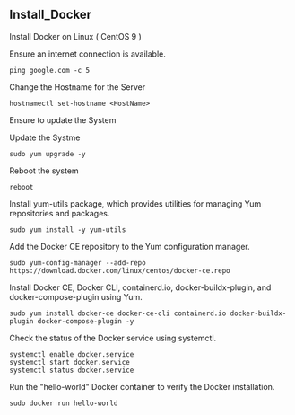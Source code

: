 ## Install_Docker
Install Docker on Linux ( CentOS 9 )

Ensure an internet connection is available.

```
ping google.com -c 5
```

Change the Hostname for the Server
```
hostnamectl set-hostname <HostName>
```

Ensure to update the System

Update the Systme
```
sudo yum upgrade -y
```

Reboot the system
```
reboot
```


Install yum-utils package, which provides utilities for managing Yum repositories and packages.
```
sudo yum install -y yum-utils
```

Add the Docker CE repository to the Yum configuration manager.
```
sudo yum-config-manager --add-repo https://download.docker.com/linux/centos/docker-ce.repo
```

Install Docker CE, Docker CLI, containerd.io, docker-buildx-plugin, and docker-compose-plugin using Yum.
```
sudo yum install docker-ce docker-ce-cli containerd.io docker-buildx-plugin docker-compose-plugin -y
```

Check the status of the Docker service using systemctl.
```
systemctl enable docker.service
systemctl start docker.service
systemctl status docker.service
```

Run the "hello-world" Docker container to verify the Docker installation.
```
sudo docker run hello-world
```
